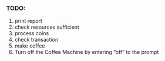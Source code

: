 ### TODO:

1. print report
2. check resources sufficient
3. process coins
4. check transaction
5. make coffee
6. Turn off the Coffee Machine by entering “off” to the prompt

